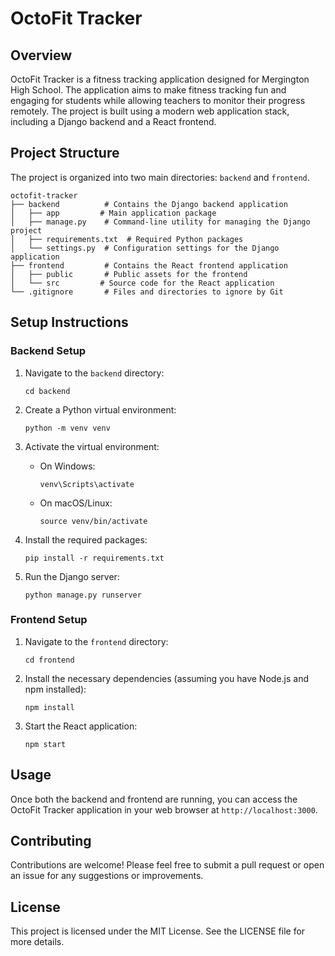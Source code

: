 # OctoFit Tracker

## Overview

OctoFit Tracker is a fitness tracking application designed for Mergington High School. The application aims to make fitness tracking fun and engaging for students while allowing teachers to monitor their progress remotely. The project is built using a modern web application stack, including a Django backend and a React frontend.

## Project Structure

The project is organized into two main directories: `backend` and `frontend`.

```
octofit-tracker
├── backend          # Contains the Django backend application
│   ├── app         # Main application package
│   ├── manage.py    # Command-line utility for managing the Django project
│   ├── requirements.txt  # Required Python packages
│   └── settings.py  # Configuration settings for the Django application
├── frontend         # Contains the React frontend application
│   ├── public       # Public assets for the frontend
│   └── src         # Source code for the React application
└── .gitignore       # Files and directories to ignore by Git
```

## Setup Instructions

### Backend Setup

1. Navigate to the `backend` directory:
   ```
   cd backend
   ```

2. Create a Python virtual environment:
   ```
   python -m venv venv
   ```

3. Activate the virtual environment:
   - On Windows:
     ```
     venv\Scripts\activate
     ```
   - On macOS/Linux:
     ```
     source venv/bin/activate
     ```

4. Install the required packages:
   ```
   pip install -r requirements.txt
   ```

5. Run the Django server:
   ```
   python manage.py runserver
   ```

### Frontend Setup

1. Navigate to the `frontend` directory:
   ```
   cd frontend
   ```

2. Install the necessary dependencies (assuming you have Node.js and npm installed):
   ```
   npm install
   ```

3. Start the React application:
   ```
   npm start
   ```

## Usage

Once both the backend and frontend are running, you can access the OctoFit Tracker application in your web browser at `http://localhost:3000`.

## Contributing

Contributions are welcome! Please feel free to submit a pull request or open an issue for any suggestions or improvements.

## License

This project is licensed under the MIT License. See the LICENSE file for more details.